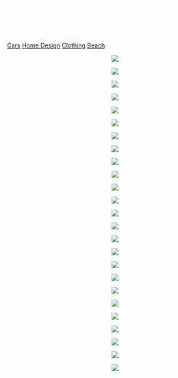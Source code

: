 <div align="center"><span style="color:#fff; font-family: 'Bebas Neue'; font-size: 4em">Zood Board</span></div>

<div align="center"><span style = "color:#fff"> ____________</span></div>






[Cars](https://colecarter96.github.io/Mood-Board/cars)         [Home Design](https://colecarter96.github.io/Mood-Board/Home) [Clothing](https://colecarter96.github.io/Mood-Board/Clothes) [Beach](https://colecarter96.github.io/Mood-Board/BeachCulture)


<p align="center">
    <img src="https://64.media.tumblr.com/9b480227d6ce296dd680e8ca7aa197ed/tumblr_oa5qwbl51W1rchrufo1_640.jpg">

    
</p>

<p align="center">
    <img src="https://mymodernmet.com/wp/wp-content/uploads/archive/t82GRBtrJEAta9ojXB12_1082104059.jpeg">
</p>

<p align="center">
    <img src="https://i.pinimg.com/474x/90/19/ad/9019ad903f463c28a7fb6284e679eaa0.jpg">
</p>

<p align="center">
    <img src="https://i.pinimg.com/474x/80/6e/a8/806ea8188c1835034ce5d4f3284246aa.jpg">
</p>

<p align="center">
    <img src="https://i.pinimg.com/474x/0d/be/dd/0dbeddb7a802cc41ed210e5d78caa77f.jpg">
</p>

<p align="center">
    <img src="https://i.pinimg.com/474x/b9/aa/28/b9aa28840bd9c71778238666745e6841.jpg">
</p>

<p align="center">
    <img src="https://i.pinimg.com/474x/80/6e/a8/806ea8188c1835034ce5d4f3284246aa.jpg">
</p>

<p align="center">
    <img src="https://i.pinimg.com/474x/e1/e8/a1/e1e8a1d9545d65551f164cc10a5c7e17.jpg">
</p>

<p align="center">
    <img src="https://i.pinimg.com/474x/56/2b/17/562b1713c854a6f558b842330681381c.jpg">
</p>

<p align="center">
    <img src="https://i.pinimg.com/474x/2e/77/76/2e7776d4221405e9748083eb79485501.jpg">
</p>

 <p align="center">
    <img src="https://i.pinimg.com/474x/b6/b1/9a/b6b19ac67f03daf0fc124990b1e59a94.jpg">
</p>

 <p align="center">
    <img src="https://i.pinimg.com/474x/f7/b7/12/f7b712caa1955aefd861e030ec1f918d.jpg">
</p>

 <p align="center">
    <img src="https://i.pinimg.com/474x/27/98/23/279823c0aa7ea5e0a3f6e480812dd810.jpg">
</p>

 <p align="center">
    <img src="https://i.pinimg.com/474x/0d/81/7a/0d817a680df4f8d727f44198e467db4c.jpg">
</p>

 <p align="center">
    <img src="https://i.pinimg.com/474x/55/79/74/557974a3fbdd098aaa2bb05708499a46.jpg">
</p>

 <p align="center">
    <img src="https://i.pinimg.com/474x/1c/a4/7c/1ca47c6199e9a99283ab4ce4abbe0e0d.jpg">
</p>

 <p align="center">
    <img src="https://i.pinimg.com/474x/4a/4a/14/4a4a14919aaf34470e4c056a75f020c9.jpg">
</p>

 <p align="center">
    <img src="https://i.pinimg.com/474x/3a/e0/95/3ae0959dace7a4c9df156dbb898cd1e2.jpg">
</p>

 <p align="center">
    <img src="https://i.pinimg.com/474x/42/d2/5a/42d25a7bd9f7f1b7598e2d5186cdac41.jpg">
</p>

<p align="center">
    <img src="https://i.pinimg.com/474x/d3/77/28/d377282959abdc7a9a8627db76e43038.jpg">
</p>

<p align="center">
    <img src="https://i.pinimg.com/474x/7c/6b/2b/7c6b2b253026d09a8efda391716e5359.jpg">
</p>

<p align="center">
    <img src="https://i.pinimg.com/474x/36/28/1e/36281e8a776e069955bf0ba5e75b1015.jpg">
</p>

<p align="center">
    <img src="https://i.pinimg.com/474x/f8/66/d9/f866d99a2f7130a965a0ca9b23b0bb45.jpg">
</p>

<p align="center">
    <img src="https://i.pinimg.com/474x/42/d2/5a/42d25a7bd9f7f1b7598e2d5186cdac41.jpg">
</p>

<p align="center">
    <img src="https://i.pinimg.com/474x/42/d2/5a/42d25a7bd9f7f1b7598e2d5186cdac41.jpg">
</p>
